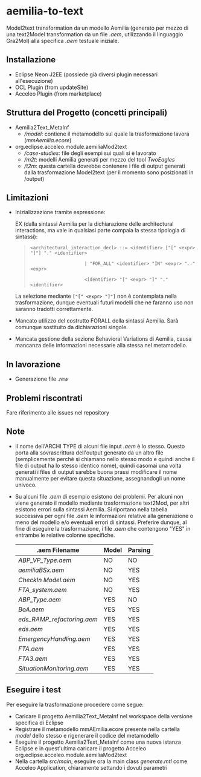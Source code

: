 # aemilia-to-text
Model2text transformation da un modello Aemilia (generato per mezzo di una text2Model transformation da un file *.aem*, utilizzando il linguaggio Gra2Mol) alla specifica *.aem* testuale iniziale.

## Installazione
- Eclipse Neon J2EE (possiede già diversi plugin necessari all'esecuzione)
- OCL Plugin (from updateSite)
- Acceleo Plugin (from marketplace)

## Struttura del Progetto (concetti principali)
- Aemilia2Text_MetaInf
	- */model*: contiene il metamodello sul quale la trasformazione lavora (*mmAemilia.ecore*)
- org.eclipse.acceleo.module.aemiliaMod2text
	- */case-studies*: file degli esempi sui quali si è lavorato
	- */m2t*: modelli Aemilia generati per mezzo del tool *TwoEagles*
	- */t2m*: questa cartella dovrebbe contenere i file di output generati dalla trasformazione Model2text (per il momento sono posizionati in /output)
  
## Limitazioni
- Inizializzazione tramite espressione:
  
    EX (dalla sintassi Aemilia per la dichiarazione delle architectural interactions, ma vale in qualsiasi parte compaia la stessa tipologia di sintassi): 
	
   >`<architectural_interaction_decl> ::= <identifier> ["[" <expr> "]"] "." <identifier>`
   >
   >  						 | "FOR_ALL" <identifier> "IN" <expr> ".." <expr>
   >
   >						 <identifier> "[" <expr> "]" "." <identifier>

   La selezione mediante `["[" <expr> "]"]` non è contemplata nella trasformazione, dunque eventuali futuri modelli che ne faranno uso non saranno tradotti correttamente. 
- Mancato utilizzo del costrutto FORALL della sintassi Aemilia. Sarà comunque sostituito da dichiarazioni singole.
- Mancata gestione della sezione Behavioral Variations di Aemilia, causa mancanza delle informazioni necessarie alla stessa nel metamodello.

## In lavorazione
- Generazione file *.rew*

## Problemi riscontrati
  Fare riferimento alle issues nel repository	

## Note
- Il nome dell'ARCHI TYPE di alcuni file input *.aem* è lo stesso. Questo porta alla sovrascrittura dell'output generato da un altro file (semplicemente perché si chiamano nello stesso modo e quindi anche il file di output ha lo stesso identico nome), quindi casomai una volta generati i files di output sarebbe buona prassi modificare il nome manualmente per evitare questa situazione, assegnandogli un nome univoco. 
- Su alcuni file *.aem* di esempio esistono dei problemi. Per alcuni non viene generato il modello mediante trasformazione text2Mod, per altri esistono errori sulla sintassi Aemilia. Si riportano nella tabella successiva per ogni file *.aem* le 	  	  informazioni relative alla generazione o meno del modello e/o eventuali errori di sintassi. Preferire dunque, al fine di eseguire la trasformazione, i file *.aem* che contengono "YES" in entrambe le relative colonne specifiche.

    |**.aem Filename**|**Model**|**Parsing**|
    |-----|-----|-----|
    |*ABP_VP_Type.aem*|NO|NO|
    |*aemiliaBSx.aem*|NO|YES|
   	|*CheckIn Model.aem*|NO|YES|
   	|*FTA_system.aem*|NO|YES|
   	|*ABP_Type.aem*|YES|NO|
   	|*BoA.aem*|YES|YES|
   	|*eds_RAMP_refactoring.aem*|YES|YES|
   	|*eds.aem*|YES|YES|
   	|*EmergencyHandling.aem*|YES|YES|
   	|*FTA.aem*|YES|YES|
   	|*FTA3.aem*|YES|YES|
   	|*SituationMonitoring.aem*|YES|YES|

## Eseguire i test
Per eseguire la trasformazione procedere come segue:
- Caricare il progetto Aemilia2Text_MetaInf nel workspace della versione specifica di Eclipse
- Registrare il metamodello mmAEmilia.ecore presente nella cartella *model* dello stesso e rigenerare il codice del metamodello
- Eseguire il progetto Aemilia2Text_MetaInf come una nuova istanza Eclipse e in quest'ultima caricare il progetto Acceleo org.eclipse.acceleo.module.aemiliaMod2text
- Nella cartella *src/main*, eseguire ora la main class *generate.mtl* come Acceleo Application, chiaramente settando i dovuti parametri  
